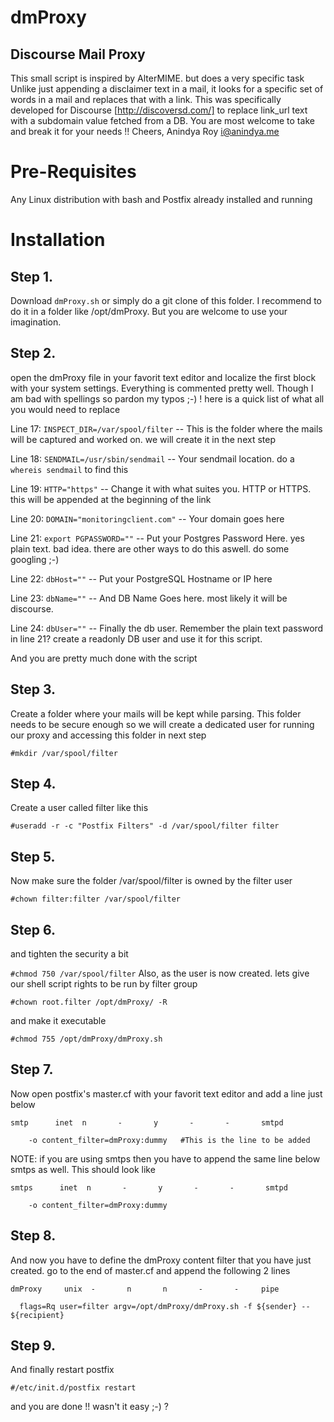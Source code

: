 dmProxy
=======

Discourse Mail Proxy
--------------------
This small script is inspired by AlterMIME. but does a very specific task Unlike just appending a disclaimer text in a mail, it looks for a specific set of words in a mail and replaces that with a link. This was specifically developed for Discourse [http://discoversd.com/] to replace link_url text with a subdomain value fetched from a DB. You are most welcome to take and break it for your needs !!
 																		                                  Cheers,
																	                                   Anindya Roy
                                                                                                      i@anindya.me


Pre-Requisites
=============
Any Linux distribution with bash and Postfix already installed and running


Installation
============

Step 1. 
-------
Download `dmProxy.sh` or simply do a git clone of this folder. I recommend to do it in a folder like /opt/dmProxy. But you are welcome to use your imagination. 

Step 2.
-------
open the dmProxy file in your favorit text editor and localize the first block with your system settings. Everything is commented pretty well. Though I am bad with spellings so pardon my typos ;-) ! here is a quick list of what all you would need to replace

Line 17: `INSPECT_DIR=/var/spool/filter` -- This is the folder where the mails will be captured and worked on. we will create it in the next step

Line 18: `SENDMAIL=/usr/sbin/sendmail`  -- Your sendmail location. do a `whereis sendmail` to find this

Line 19: `HTTP="https"` -- Change it with what suites you. HTTP or HTTPS. this will be appended at the beginning of the link

Line 20: `DOMAIN="monitoringclient.com"`  -- Your domain goes here 

Line 21: `export PGPASSWORD=""` -- Put your Postgres Password Here. yes plain text. bad idea. there are other ways to do this aswell. do some googling ;-)

Line 22: `dbHost=""` -- Put your PostgreSQL Hostname or IP here

Line 23: `dbName=""` -- And DB Name Goes here. most likely it will be discourse.

Line 24: `dbUser=""` -- Finally the db user. Remember the plain text password in line 21? create a readonly DB user and use it for this script.

And you are pretty much done with the script

Step 3.
-------
Create a folder where your mails will be kept while parsing. This folder needs to be secure enough so we will create a dedicated user for running our proxy and accessing this folder in next step

`#mkdir /var/spool/filter`

Step 4.
-------
Create a user called filter like this

`#useradd -r -c "Postfix Filters" -d /var/spool/filter filter`

Step 5.
-------
Now make sure the folder /var/spool/filter is owned by the filter user

`#chown filter:filter /var/spool/filter`

Step 6.
-------
and tighten the security a bit

`#chmod 750 /var/spool/filter`
Also, as the user is now created. lets give our shell script rights to be run by filter group

`#chown root.filter /opt/dmProxy/ -R`

and make it executable

`#chmod 755 /opt/dmProxy/dmProxy.sh`

Step 7.
-------
Now open postfix's master.cf with your favorit text editor and add a line just below

`smtp      inet  n       -       y       -       -       smtpd`

`    -o content_filter=dmProxy:dummy   #This is the line to be added`

NOTE: if you are using smtps then you have to append the same line below smtps as well. This should look like

`smtps      inet  n       -       y       -       -       smtpd`

`    -o content_filter=dmProxy:dummy`
    
Step 8.
-------
And now you have to define the dmProxy content filter that you have just created. go to the end of master.cf and append the following 2 lines

`dmProxy     unix  -       n       n       -       -     pipe`

`  flags=Rq user=filter argv=/opt/dmProxy/dmProxy.sh -f ${sender} -- ${recipient}`
  
Step 9.
-------
And finally restart postfix

`#/etc/init.d/postfix restart`

and you are done !! wasn't it easy ;-) ?
